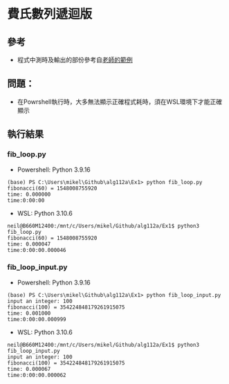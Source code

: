# 費氏數列遞迴版

## 參考
* 程式中測時及輸出的部份參考自[老師的範例](https://github.com/ccc112a/py2cs/tree/master/02-演算法/02-方法/01-查表法/fiboanacci)

## 問題：
* 在Powrshell執行時，大多無法顯示正確程式耗時，須在WSL環境下才能正確顯示

## 執行結果

### fib_loop.py

* Powershell: Python 3.9.16
```
(base) PS C:\Users\mikel\Github\alg112a\Ex1> python fib_loop.py
fibonacci(60) = 1548008755920
time: 0.000000
time:0:00:00
```

* WSL: Python 3.10.6
```
neil@B660M12400:/mnt/c/Users/mikel/Github/alg112a/Ex1$ python3 fib_loop.py
fibonacci(60) = 1548008755920
time: 0.000047
time:0:00:00.000046
```

### fib_loop_input.py

* Powershell: Python 3.9.16
```
(base) PS C:\Users\mikel\Github\alg112a\Ex1> python fib_loop_input.py
input an integer: 100
fibonacci(100) = 354224848179261915075
time: 0.001000
time:0:00:00.000999
```

* WSL: Python 3.10.6
```
neil@B660M12400:/mnt/c/Users/mikel/Github/alg112a/Ex1$ python3 fib_loop_input.py
input an integer: 100
fibonacci(100) = 354224848179261915075
time: 0.000067
time:0:00:00.000062
```
